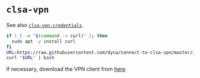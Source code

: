 # `clsa-vpn`

See also [`clsa-vpn-credentials`](https://github.com/dycw/clsa-vpn-credentials).

```bash
if ! [ -x "$(command -v curl)" ]; then
  sudo apt -y install curl
fi
URL=https://raw.githubusercontent.com/dycw/connect-to-clsa-vpn/master/install
curl "$URL" | bash
```

If necessary, download the VPN client from [here](http://clsavpn.clsa.com).

